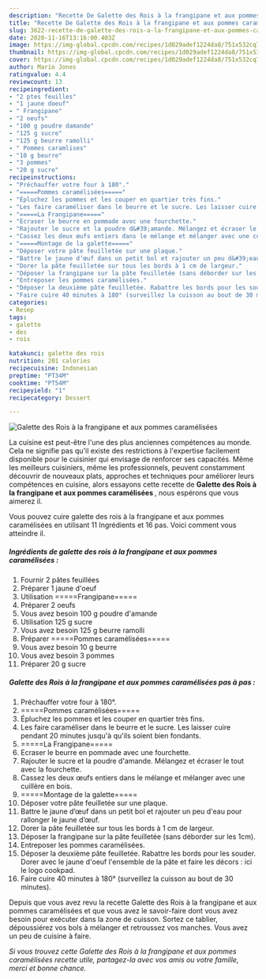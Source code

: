 ```yaml
---
description: "Recette De Galette des Rois à la frangipane et aux pommes caramélisées"
title: "Recette De Galette des Rois à la frangipane et aux pommes caramélisées"
slug: 3622-recette-de-galette-des-rois-a-la-frangipane-et-aux-pommes-caramelisees
date: 2020-11-16T13:16:00.403Z
image: https://img-global.cpcdn.com/recipes/1d029adef1224da8/751x532cq70/galette-des-rois-a-la-frangipane-et-aux-pommes-caramelisees-photo-principale-de-la-recette.jpg
thumbnail: https://img-global.cpcdn.com/recipes/1d029adef1224da8/751x532cq70/galette-des-rois-a-la-frangipane-et-aux-pommes-caramelisees-photo-principale-de-la-recette.jpg
cover: https://img-global.cpcdn.com/recipes/1d029adef1224da8/751x532cq70/galette-des-rois-a-la-frangipane-et-aux-pommes-caramelisees-photo-principale-de-la-recette.jpg
author: Mario Jones
ratingvalue: 4.4
reviewcount: 13
recipeingredient:
- "2 ptes feuilles"
- "1 jaune doeuf"
- " Frangipane"
- "2 oeufs"
- "100 g poudre damande"
- "125 g sucre"
- "125 g beurre ramolli"
- " Pommes caramlises"
- "10 g beurre"
- "3 pommes"
- "20 g sucre"
recipeinstructions:
- "Préchauffer votre four à 180°."
- "=====Pommes caramélisées====="
- "Épluchez les pommes et les couper en quartier très fins."
- "Les faire caraméliser dans le beurre et le sucre. Les laisser cuire pendant 20 minutes jusqu&#39;à qu&#39;ils soient bien fondants."
- "=====La Frangipane====="
- "Ecraser le beurre en pommade avec une fourchette."
- "Rajouter le sucre et la poudre d&#39;amande. Mélangez et écraser le tout avec la fourchette."
- "Cassez les deux œufs entiers dans le mélange et mélanger avec une cuillère en bois."
- "=====Montage de la galette====="
- "Déposer votre pâte feuilletée sur une plaque."
- "Battre le jaune d’œuf dans un petit bol et rajouter un peu d&#39;eau pour rallonger le jaune d’œuf."
- "Dorer la pâte feuilletée sur tous les bords à 1 cm de largeur."
- "Déposer la frangipane sur la pâte feuilletée (sans déborder sur les 1cm)."
- "Entreposer les pommes caramélisées."
- "Déposer la deuxième pâte feuilletée. Rabattre les bords pour les souder. Dorer avec le jaune d&#39;oeuf l&#39;ensemble de la pâte et faire les décors : ici le logo cookpad."
- "Faire cuire 40 minutes à 180° (surveillez la cuisson au bout de 30 minutes)."
categories:
- Resep
tags:
- galette
- des
- rois

katakunci: galette des rois 
nutrition: 201 calories
recipecuisine: Indonesian
preptime: "PT34M"
cooktime: "PT54M"
recipeyield: "1"
recipecategory: Dessert

---
```



![Galette des Rois à la frangipane et aux pommes caramélisées](https://img-global.cpcdn.com/recipes/1d029adef1224da8/751x532cq70/galette-des-rois-a-la-frangipane-et-aux-pommes-caramelisees-photo-principale-de-la-recette.jpg)

La cuisine est peut-être l'une des plus anciennes compétences au monde. Cela ne signifie pas qu'il existe des restrictions à l'expertise facilement disponible pour le cuisinier qui envisage de renforcer ses capacités. Même les meilleurs cuisiniers, même les professionnels, peuvent constamment découvrir de nouveaux plats, approches et techniques pour améliorer leurs compétences en cuisine, alors essayons cette recette de <strong> Galette des Rois à la frangipane et aux pommes caramélisées </strong>, nous espérons que vous aimerez il.

<!--inarticleads1-->

Vous pouvez cuire galette des rois à la frangipane et aux pommes caramélisées en utilisant 11 Ingrédients et 16 pas. Voici comment vous atteindre il.

##### Ingrédients de galette des rois à la frangipane et aux pommes caramélisées :

1. Fournir 2 pâtes feuillées
1. Préparer 1 jaune d&#39;oeuf
1. Utilisation  =====Frangipane=====
1. Préparer 2 oeufs
1. Vous avez besoin 100 g poudre d&#39;amande
1. Utilisation 125 g sucre
1. Vous avez besoin 125 g beurre ramolli
1. Préparer  =====Pommes caramélisées=====
1. Vous avez besoin 10 g beurre
1. Vous avez besoin 3 pommes
1. Préparer 20 g sucre




<!--inarticleads2-->

##### Galette des Rois à la frangipane et aux pommes caramélisées pas à pas :

1. Préchauffer votre four à 180°.
1. =====Pommes caramélisées=====
1. Épluchez les pommes et les couper en quartier très fins.
1. Les faire caraméliser dans le beurre et le sucre. Les laisser cuire pendant 20 minutes jusqu&#39;à qu&#39;ils soient bien fondants.
1. =====La Frangipane=====
1. Ecraser le beurre en pommade avec une fourchette.
1. Rajouter le sucre et la poudre d&#39;amande. Mélangez et écraser le tout avec la fourchette.
1. Cassez les deux œufs entiers dans le mélange et mélanger avec une cuillère en bois.
1. =====Montage de la galette=====
1. Déposer votre pâte feuilletée sur une plaque.
1. Battre le jaune d’œuf dans un petit bol et rajouter un peu d&#39;eau pour rallonger le jaune d’œuf.
1. Dorer la pâte feuilletée sur tous les bords à 1 cm de largeur.
1. Déposer la frangipane sur la pâte feuilletée (sans déborder sur les 1cm).
1. Entreposer les pommes caramélisées.
1. Déposer la deuxième pâte feuilletée. Rabattre les bords pour les souder. Dorer avec le jaune d&#39;oeuf l&#39;ensemble de la pâte et faire les décors : ici le logo cookpad.
1. Faire cuire 40 minutes à 180° (surveillez la cuisson au bout de 30 minutes).




<!--inarticleads1-->

<p>
Depuis que vous avez revu la recette Galette des Rois à la frangipane et aux pommes caramélisées et que vous avez le savoir-faire dont vous avez besoin pour exécuter dans la zone de cuisson. Sortez ce tablier, dépoussiérez vos bols à mélanger et retroussez vos manches. Vous avez un peu de cuisine à faire.
</p>

<p>
<i>Si vous trouvez cette Galette des Rois à la frangipane et aux pommes caramélisées recette utile, partagez-la avec vos amis ou votre famille, merci et bonne chance.</i>
</p>
